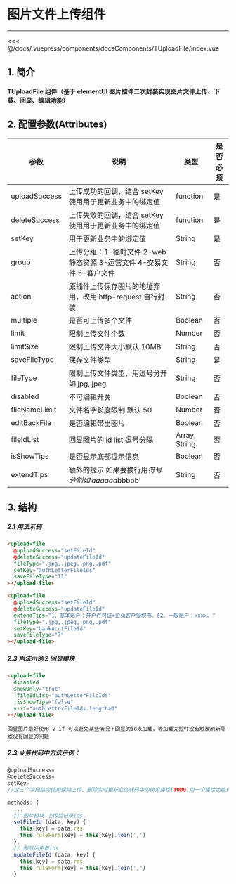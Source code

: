# 图片文件上传组件

---

<common-code-format>
  <docsComponents-TUploadFile-index slot="source"></docsComponents-TUploadFile-index>
   <<< @/docs/.vuepress/components/docsComponents/TUploadFile/index.vue
</common-code-format>

## 1. 简介

#### TUploadFile 组件（基于 elementUI 图片控件二次封装实现图片文件上传、下载、回显、编辑功能）

## 2. 配置参数(Attributes)

| 参数          | 说明                                                                 | 类型          | 是否必须 |
| ------------- | -------------------------------------------------------------------- | ------------- | -------- |
| uploadSuccess | 上传成功的回调，结合 setKey 使用用于更新业务中的绑定值               | function      | 是       |
| deleteSuccess | 上传失败的回调，结合 setKey 使用用于更新业务中的绑定值               | function      | 是       |
| setKey        | 用于更新业务中的绑定值                                               | String        | 是       |
| group         | 上传分组：1-临时文件 2-web 静态资源 3-运营文件 4-交易文件 5-客户文件 | String        | 否       |
| action        | 原插件上传保存图片的地址弃用，改用 http-request 自行封装             | String        | 否       |
| multiple      | 是否可上传多个文件                                                   | Boolean       | 否       |
| limit         | 限制上传文件个数                                                     | Number        | 否       |
| limitSize     | 限制上传文件大小默认 10MB                                            | String        | 否       |
| saveFileType  | 保存文件类型                                                         | String        | 是       |
| fileType      | 限制上传文件类型，用逗号分开 如.jpg,.jpeg                            | String        | 否       |
| disabled      | 不可编辑开关                                                         | Boolean       | 否       |
| fileNameLimit | 文件名字长度限制 默认 50                                             | Number        | 否       |
| editBackFile  | 是否编辑带出图片                                                     | Boolean       | 否       |
| fileIdList    | 回显图片的 id list 逗号分隔                                          | Array, String | 否       |
| isShowTips    | 是否显示底部提示信息                                                 | Boolean       | 否       |
| extendTips    | 额外的提示 如果要换行用$符号分割 如'aaaaaa$bbbbb'                    | String        | 否       |

## 3. 结构

##### 2.1 用法示例

```html
<upload-file
  @uploadSuccess="setFileId"
  @deleteSuccess="updateFileId"
  fileType=".jpg,.jpeg,.png,.pdf"
  setKey="authLetterFileIds"
  saveFileType="11"
></upload-file>

<upload-file
  @uploadSuccess="setFileId"
  @deleteSuccess="updateFileId"
  extendTips="1、基本账户：开户许可证+企业客户授权书。$2、一般账户：xxxx。"
  fileType=".jpg,.jpeg,.png,.pdf"
  setKey="bankAcctFileId"
  saveFileType="7"
></upload-file>
```

##### 2.3 用法示例 2 回显模块

```html
<upload-file
  disabled
  showOnly="true"
  :fileIdList="authLetterFileIds"
  :isShowTips="false"
  v-if="authLetterFileIds.length>0"
></upload-file>
```

```
回显图片最好使用 v-if 可以避免某些情况下回显的id未加载，等加载完控件没有触发刷新导致没有回显的问题
```

##### 2.3 业务代码中方法示例：

```js
@uploadSuccess=
@deleteSuccess=
setKey=
//这三个字段结合使用保持上传、删除实时更新业务代码中的绑定属性(TODO:用一个属性功能代替三个)

methods: {
  ...
  // 图片模块 上传后记录ids
  setFileId (data, key) {
    this[key] = data.res
    this.ruleForm[key] = this[key].join(',')
  },
  // 删除后更新ids
  updateFileId (data, key) {
    this[key] = data.res
    this.ruleForm[key] = this[key].join(',')
  }

```

